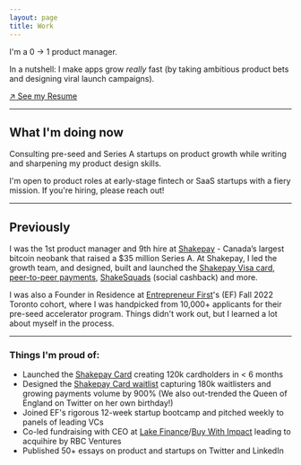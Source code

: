 ```yaml
---
layout: page
title: Work
---
```


I'm a 0 → 1 product manager.

In a nutshell: I make apps grow _really_ fast (by taking ambitious product bets and designing viral launch campaigns).

[↗ See my Resume](https://hussam.fyi/resume.pdf)

<hr>

## What I'm doing now

Consulting pre-seed and Series A startups on product growth while writing and sharpening my product design skills.

<p class="message">
I'm open to product roles at early-stage fintech or SaaS startups with a fiery mission. If you're hiring, please reach out!
</p>

<hr>

## Previously

I was the 1st product manager and 9th hire at [Shakepay](https://shakepay.com) - Canada’s largest bitcoin neobank that raised a $35 million Series A. At Shakepay, I led the growth team, and designed, built and launched the [Shakepay Visa card](https://shakepay.com/card), [peer-to-peer payments](https://decrypt.co/44519/bitcoin-app-shakepay-p2p-payments-canada-cashapp), [ShakeSquads](https://blog.shakepay.com/stack-sats-with-your-friends/) (social cashback) and more.

I was also a Founder in Residence at [Entrepreneur First](https://www.google.com/search?q=entrepreneurfirst&sourceid=chrome&ie=UTF-8)'s (EF) Fall 2022 Toronto cohort, where I was handpicked from 10,000+ applicants for their pre-seed accelerator program. Things didn't work out, but I learned a lot about myself in the process.

<hr>

### Things I'm proud of:

* Launched the [Shakepay Card](https://shakepay.com/card) creating 120k cardholders in < 6 months
* Designed the [Shakepay Card waitlist](https://blog.shakepay.com/introducing-the-shakepay-card/) capturing 180k waitlisters and growing payments volume by 900% (We also out-trended the Queen of England on Twitter on her own birthday!)
* Joined EF's rigorous 12-week startup bootcamp and pitched weekly to panels of leading VCs
* Co-led fundraising with CEO at [Lake Finance](http://lake.finance/)/[Buy With Impact](https://buywithimpact.com/) leading to acquihire by RBC Ventures
* Published 50+ essays on product and startups on Twitter and LinkedIn
